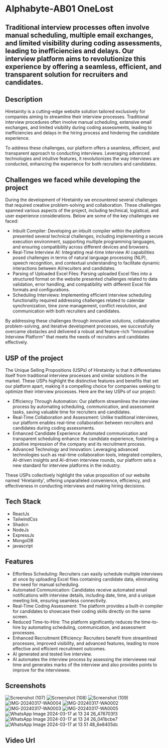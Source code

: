 ﻿# Alphabyte-AB01 OneLost

## Traditional interview processes often involve manual scheduling, multiple email exchanges, and limited visibility during coding assessments, leading to inefficiencies and delays. Our interview platform aims to revolutionize this experience by offering a seamless, efficient, and transparent solution for recruiters and candidates.

## Description
Hiretainity is a cutting-edge website solution tailored exclusively for companies aiming to streamline their interview processes. Traditional interview procedures often involve manual scheduling, extensive email exchanges, and limited visibility during coding assessments, leading to inefficiencies and delays in the hiring process and hindering the candidate experience.

To address these challenges, our platform offers a seamless, efficient, and transparent approach to conducting interviews. Leveraging advanced technologies and intuitive features, it revolutionizes the way interviews are conducted, enhancing the experience for both recruiters and candidates.

## Challenges we faced while developing the project
During the development of Hiretainity we encountered several challenges that required creative problem-solving and collaboration. These challenges spanned various aspects of the project, including technical, logistical, and user experience considerations. Below are some of the key challenges we faced:
- Inbuilt Compiler:
Developing an inbuilt compiler within the platform presented several technical challenges, including implementing a secure execution environment, supporting multiple programming languages, and ensuring compatibility across different devices and browsers.
- Real-Time Interview AI:
  Integrating real-time interview AI capabilities posed challenges in terms of natural language processing (NLP), speech recognition, and contextual understanding to facilitate dynamic interactions between AI/recuiters and candidates.
- Parsing of Uploaded Excel Files:
Parsing uploaded Excel files into a structured format on the website presented challenges related to data validation, error handling, and compatibility with different Excel file formats and configurations.
- Scheduling Interviews:
Implementing efficient interview scheduling functionality required addressing challenges related to calendar synchronization, time zone management, conflict resolution, and communication with both recruiters and candidates.

By addressing these challenges through innovative solutions, collaborative problem-solving, and iterative development processes, we successfully overcame obstacles and delivered a robust and feature-rich "Innovative Interview Platform" that meets the needs of recruiters and candidates effectively.

## USP of the project
The Unique Selling Propositions (USPs) of Hiretainity is that it differentiates itself from traditional interview processes and similar solutions in the market. These USPs highlight the distinctive features and benefits that set our platform apart, making it a compelling choice for companies seeking to optimize their interview processes. Here are the key USPs of our project:
- Efficiency Through Automation:
Our platform streamlines the interview process by automating scheduling, communication, and assessment tasks, saving valuable time for recruiters and candidates.
- Real-Time Collaboration and Assessment:
Unlike traditional interviews, our platform enables real-time collaboration between recruiters and candidates during coding assessments.
- Enhanced Candidate Experience:
Automated communication and transparent scheduling enhance the candidate experience, fostering a positive impression of the company and its recruitment process.
- Advanced Technology and Innovation:
Leveraging advanced technologies such as real-time collaboration tools, integrated compilers, AI-driven insights and AI-driven interview rounds, our platform sets a new standard for interview platforms in the industry.

These USPs collectively highlight the value proposition of our website named 'Hiretainity', offering unparalleled convenience, efficiency, and effectiveness in conducting interviews and making hiring decisions.

## Tech Stack
- ReactJs
- TailwindCss
- Shadcn
- NodeJs
- ExpressJs
- MongoDB
- javascript

## Features
- Effortless Scheduling: Recruiters can easily schedule multiple interviews at once by uploading Excel files containing candidate data, eliminating the need for manual scheduling.
- Automated Communication: Candidates receive automated email notifications with interview details, including date, time, and a unique meeting link, ensuring seamless connectivity.
- Real-Time Coding Assessment: The platform provides a built-in compiler for candidates to showcase their coding skills directly on the same screen. 
- Reduced Time-to-Hire: The platform significantly reduces the time-to-hire by automating scheduling, communication, and assessment processes.
- Enhanced Recruitment Efficiency: Recruiters benefit from streamlined processes, improved visibility, and advanced features, leading to more effective and efficient recruitment outcomes.
- AI generated and tested live interview.
- AI automates the interview process by assessing the interviewee real time and generates marks of the interview and also provides points to improve for the interviewee.

## Screenshots
![Screenshot (107)](https://github.com/tajmalnas/Alphabyte-AB01/assets/106643308/f5f21c0a-d7e9-4c1b-a90b-1333cb60286f)
![Screenshot (108)](https://github.com/tajmalnas/Alphabyte-AB01/assets/106643308/4dbc4756-8b85-44ff-af89-369b52ae355a)
![Screenshot (109)](https://github.com/tajmalnas/Alphabyte-AB01/assets/106643308/9be78dd7-b93a-4c4e-ae57-bc0669e6ab1f)
![IMG-20240317-WA0004](https://github.com/tajmalnas/Alphabyte-AB01/assets/106643308/06bec64f-a2fe-4bee-960d-c5303882e489)
![IMG-20240317-WA0002](https://github.com/tajmalnas/Alphabyte-AB01/assets/106643308/5f3bdd3a-214a-4656-9216-655269152111)
![IMG-20240317-WA0003](https://github.com/tajmalnas/Alphabyte-AB01/assets/106643308/0faa4f73-4132-4e8e-8534-2bfb263d4a91)
![IMG-20240317-WA0005](https://github.com/tajmalnas/Alphabyte-AB01/assets/106643308/d22375f8-191c-466f-9e74-346276975e49)
![WhatsApp Image 2024-03-17 at 13 24 26_476703f3](https://github.com/tajmalnas/Alphabyte-AB01/assets/106643308/8ef7f4a5-0147-4b28-acaf-41a97cae34bf)
![WhatsApp Image 2024-03-17 at 13 24 26_041bcbe7](https://github.com/tajmalnas/Alphabyte-AB01/assets/106643308/c854b2fa-f681-45f7-9eb1-7a994ecabdd2)
![WhatsApp Image 2024-03-17 at 13 51 48_6e8405dc](https://github.com/tajmalnas/Alphabyte-AB01/assets/106643308/3c5dcd88-df73-4175-bab1-0a814e1f7509)


## Video Url

